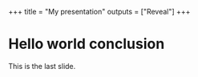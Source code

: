+++
title = "My presentation"
outputs = ["Reveal"]
+++

# Hello world conclusion

This is the last slide.
